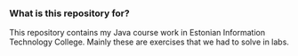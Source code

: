 ### What is this repository for? ###

This repository contains my Java course work in Estonian Information Technology College.
Mainly these are exercises that we had to solve in labs.